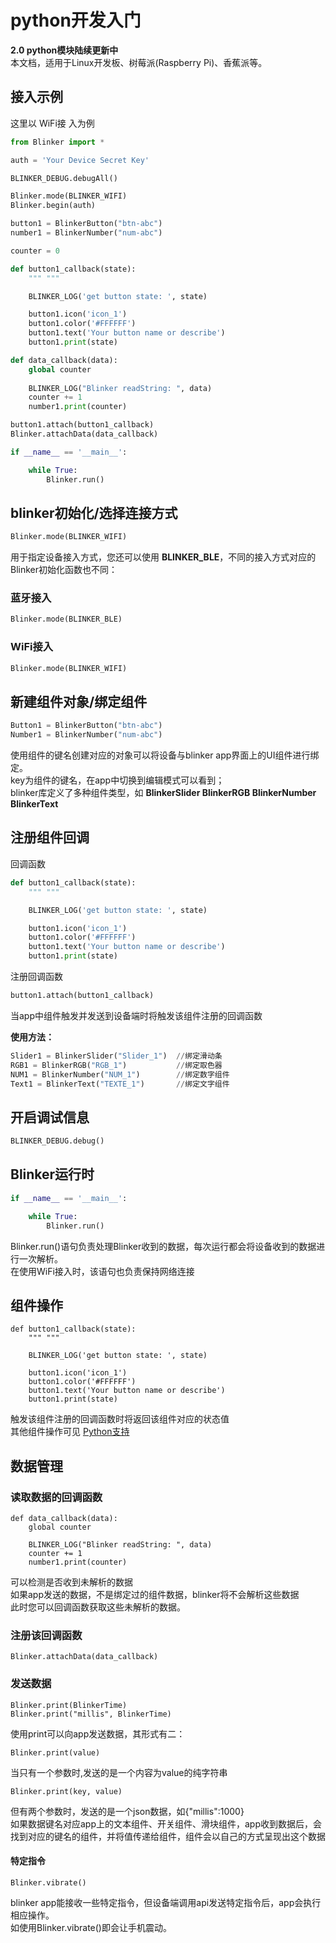 # python开发入门  
**2.0 python模块陆续更新中**  
本文档，适用于Linux开发板、树莓派(Raspberry Pi)、香蕉派等。  


## 接入示例  
这里以 WiFi接 入为例  
```python
from Blinker import *

auth = 'Your Device Secret Key'

BLINKER_DEBUG.debugAll()

Blinker.mode(BLINKER_WIFI)
Blinker.begin(auth)

button1 = BlinkerButton("btn-abc")
number1 = BlinkerNumber("num-abc")

counter = 0

def button1_callback(state):
    """ """

    BLINKER_LOG('get button state: ', state)

    button1.icon('icon_1')
    button1.color('#FFFFFF')
    button1.text('Your button name or describe')
    button1.print(state)

def data_callback(data):
    global counter
    
    BLINKER_LOG("Blinker readString: ", data)
    counter += 1
    number1.print(counter)

button1.attach(button1_callback)
Blinker.attachData(data_callback)

if __name__ == '__main__':

    while True:
        Blinker.run()

```

## blinker初始化/选择连接方式  
```python
Blinker.mode(BLINKER_WIFI)
```
用于指定设备接入方式，您还可以使用 **BLINKER_BLE**，不同的接入方式对应的Blinker初始化函数也不同：
### 蓝牙接入
```python
Blinker.mode(BLINKER_BLE)
```
### WiFi接入  
```python
Blinker.mode(BLINKER_WIFI)
```

## 新建组件对象/绑定组件  
```python
Button1 = BlinkerButton("btn-abc")
Number1 = BlinkerNumber("num-abc")
```
使用组件的键名创建对应的对象可以将设备与blinker app界面上的UI组件进行绑定。  
key为组件的键名，在app中切换到编辑模式可以看到；  
blinker库定义了多种组件类型，如 **BlinkerSlider BlinkerRGB BlinkerNumber BlinkerText**  

## 注册组件回调
回调函数
```python
def button1_callback(state):
    """ """

    BLINKER_LOG('get button state: ', state)

    button1.icon('icon_1')
    button1.color('#FFFFFF')
    button1.text('Your button name or describe')
    button1.print(state)
```
注册回调函数
```python
button1.attach(button1_callback)
```
当app中组件触发并发送到设备端时将触发该组件注册的回调函数  

**使用方法：**
```python
Slider1 = BlinkerSlider("Slider_1")  //绑定滑动条  
RGB1 = BlinkerRGB("RGB_1")           //绑定取色器  
NUM1 = BlinkerNumber("NUM_1")        //绑定数字组件  
Text1 = BlinkerText("TEXTE_1")       //绑定文字组件  
```

## 开启调试信息
```python
BLINKER_DEBUG.debug()
``` 

## Blinker运行时  
```python
if __name__ == '__main__':

    while True:
        Blinker.run()

```
Blinker.run()语句负责处理Blinker收到的数据，每次运行都会将设备收到的数据进行一次解析。  
在使用WiFi接入时，该语句也负责保持网络连接  


## 组件操作
```
def button1_callback(state):
    """ """

    BLINKER_LOG('get button state: ', state)

    button1.icon('icon_1')
    button1.color('#FFFFFF')
    button1.text('Your button name or describe')
    button1.print(state)
```
触发该组件注册的回调函数时将返回该组件对应的状态值  
其他组件操作可见 [Python支持](?file=003-硬件开发/04-Python支持)  


## 数据管理  
<!-- ### 检测未解析的数据  
```
Blinker.available()
```
available()可以检测是否收到未解析的数据  
如果app发送的数据，不是绑定过的组件数据，blinker将不会解析这些数据  
此时您可以使用available()检测是否有未解析的数据，返回为true，则有未解析数据  

### 读取数据
```
Blinker.readString()
```
使用Blinker.readString()即读取到数据，返回值即为数据内容   -->
### 读取数据的回调函数
```
def data_callback(data):
    global counter
    
    BLINKER_LOG("Blinker readString: ", data)
    counter += 1
    number1.print(counter)
```
可以检测是否收到未解析的数据  
如果app发送的数据，不是绑定过的组件数据，blinker将不会解析这些数据  
此时您可以回调函数获取这些未解析的数据。
### 注册该回调函数
```
Blinker.attachData(data_callback)
```

### 发送数据
```
Blinker.print(BlinkerTime)
Blinker.print("millis", BlinkerTime)
```
使用print可以向app发送数据，其形式有二：
```
Blinker.print(value)
```
当只有一个参数时,发送的是一个内容为value的纯字符串  
```
Blinker.print(key, value)
```
但有两个参数时，发送的是一个json数据，如{"millis":1000}  
如果数据键名对应app上的文本组件、开关组件、滑块组件，app收到数据后，会找到对应的键名的组件，并将值传递给组件，组件会以自己的方式呈现出这个数据  

#### 特定指令
```
Blinker.vibrate()
```
blinker app能接收一些特定指令，但设备端调用api发送特定指令后，app会执行相应操作。  
如使用Blinker.vibrate()即会让手机震动。  
